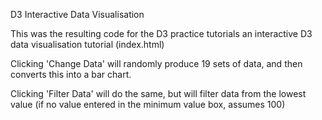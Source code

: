D3 Interactive Data Visualisation 

This was the resulting code for the D3 practice tutorials an interactive D3 data visualisation tutorial (index.html)

Clicking 'Change Data' will randomly produce 19 sets of data, and then converts this into a bar chart. 

Clicking 'Filter Data' will do the same, but will filter data from the lowest value (if no value entered in the minimum value box, assumes 100) 
